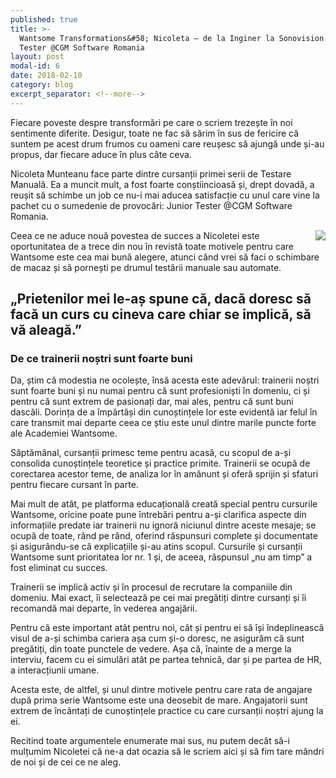 ```yaml
---
published: true
title: >-
  Wantsome Transformations&#58; Nicoleta – de la Inginer la Sonovision la Junior
  Tester @CGM Software Romania
layout: post
modal-id: 6
date: 2018-02-10
category: blog
excerpt_separator: <!--more-->
---
```

Fiecare poveste despre transformări pe care o scriem trezește în noi sentimente diferite. Desigur, toate ne fac să sărim în sus de fericire că suntem pe acest drum frumos cu oameni care reușesc să ajungă unde și-au propus, dar fiecare aduce în plus câte ceva.

Nicoleta Munteanu face parte dintre cursanții primei serii de Testare Manuală. Ea a muncit mult, a fost foarte conștiincioasă și, drept dovadă, a reușit să schimbe un job ce nu-i mai aducea satisfacție cu unul care vine la pachet cu o sumedenie de provocări: Junior Tester @CGM Software Romania.
<!--more-->

<img src="{{ site.url }}/img/blog/nicoleta.JPG" class="img-responsive img-square" align="right"/> Ceea ce ne aduce nouă povestea de succes a Nicoletei este oportunitatea de a trece din nou în revistă toate motivele pentru care Wantsome este cea mai bună alegere, atunci când vrei să faci o schimbare de macaz și să pornești pe drumul testării manuale sau automate.

## „Prietenilor mei le-aș spune că, dacă doresc să facă un curs cu cineva care chiar se implică, să vă aleagă.”

### De ce trainerii noștri sunt foarte buni
Da, știm că modestia ne ocolește, însă acesta este adevărul: trainerii noștri sunt foarte buni și nu numai pentru că sunt profesioniști în domeniu, ci și pentru că sunt extrem de pasionați dar, mai ales, pentru că sunt buni dascăli. Dorința de a împărtăși din cunoștințele lor este evidentă iar felul în care transmit mai departe ceea ce știu este unul dintre marile puncte forte ale Academiei Wantsome.

Săptămânal, cursanții primesc teme pentru acasă, cu scopul de a-și consolida cunoștințele teoretice și practice primite. Trainerii se ocupă de corectarea acestor teme, de analiza lor în amănunt și oferă sprijin și sfaturi pentru fiecare cursant în parte.

Mai mult de atât, pe platforma educațională creată special pentru cursurile Wantsome, oricine poate pune întrebări pentru a-și clarifica aspecte din informațiile predate iar trainerii nu ignoră niciunul dintre aceste mesaje; se ocupă de toate, rând pe rând, oferind răspunsuri complete și documentate și asigurându-se că explicațiile și-au atins scopul. Cursurile și cursanții Wantsome sunt prioritatea lor nr. 1 și, de aceea, răspunsul „nu am timp” a fost eliminat cu succes.

Trainerii se implică activ și în procesul de recrutare la companiile din domeniu. Mai exact, îi selectează pe cei mai pregătiți dintre cursanți și îi recomandă mai departe, în vederea angajării.

Pentru că este important atât pentru noi, cât și pentru ei să își îndeplinească visul de a-și schimba cariera așa cum și-o doresc, ne asigurăm că sunt pregătiți, din toate punctele de vedere. Așa că, înainte de a merge la interviu, facem cu ei simulări atât pe partea tehnică, dar și pe partea de HR, a interacțiunii umane.

Acesta este, de altfel, și unul dintre motivele pentru care rata de angajare după prima serie Wantsome este una deosebit de mare. Angajatorii sunt extrem de încântați de cunoștințele practice cu care cursanții noștri ajung la ei.

Recitind toate argumentele enumerate mai sus, nu putem decât să-i mulțumim Nicoletei că ne-a dat ocazia să le scriem aici și să fim tare mândri de noi și de cei ce ne aleg.
